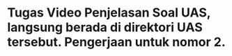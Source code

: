 # Tugas Video Penjelasan Soal UAS, langsung berada di direktori UAS tersebut. Pengerjaan untuk nomor 2.

